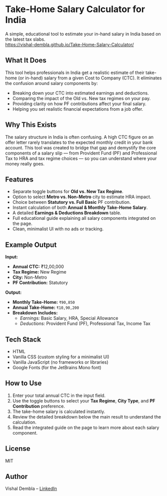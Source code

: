 # Take-Home Salary Calculator for India

A simple, educational tool to estimate your in-hand salary in India based on the latest tax slabs.  
https://vishal-dembla.github.io/Take-Home-Salary-Calculator/

## What It Does

This tool helps professionals in India get a realistic estimate of their take-home (or in-hand) salary from a given Cost to Company (CTC). It eliminates the confusion around salary components by:

*   Breaking down your CTC into estimated earnings and deductions.
*   Comparing the impact of the Old vs. New tax regimes on your pay.
*   Providing clarity on how PF contributions affect your final salary.
*   Helping you set realistic financial expectations from a job offer.

## Why This Exists

The salary structure in India is often confusing. A high CTC figure on an offer letter rarely translates to the expected monthly credit in your bank account. This tool was created to bridge that gap and demystify the core components of a salary slip — from Provident Fund (PF) and Professional Tax to HRA and tax regime choices — so you can understand where your money really goes.

## Features

*   Separate toggle buttons for **Old vs. New Tax Regime**.
*   Option to select **Metro vs. Non-Metro** city to estimate HRA impact.
*   Choice between **Statutory vs. Full Basic** PF contribution.
*   Instant calculation of both **Annual & Monthly Take-Home Salary**.
*   A detailed **Earnings & Deductions Breakdown** table.
*   Full educational guide explaining all salary components integrated on the page.
*   Clean, minimalist UI with no ads or tracking.

## Example Output

**Input:**
*   **Annual CTC:** ₹12,00,000
*   **Tax Regime:** New Regime
*   **City:** Non-Metro
*   **PF Contribution:** Statutory

**Output:**
*   **Monthly Take-Home:** `₹90,850`
*   **Annual Take-Home:** `₹10,90,200`
*   **Breakdown Includes:**
    *   *Earnings:* Basic Salary, HRA, Special Allowance
    *   *Deductions:* Provident Fund (PF), Professional Tax, Income Tax

## Tech Stack

*   HTML
*   Vanilla CSS (custom styling for a minimalist UI)
*   Vanilla JavaScript (no frameworks or libraries)
*   Google Fonts (for the JetBrains Mono font)

## How to Use

1.  Enter your total annual CTC in the input field.
2.  Use the toggle buttons to select your **Tax Regime**, **City Type**, and **PF Contribution** preference.
3.  The take-home salary is calculated instantly.
4.  Review the detailed breakdown below the main result to understand the calculation.
5.  Read the integrated guide on the page to learn more about each salary component.

## License

MIT

## Author

Vishal Dembla – [LinkedIn](https://www.linkedin.com/in/vishaldembla1/)
